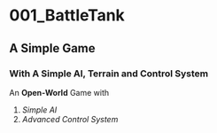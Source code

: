 # 001_BattleTank
## A Simple Game
### With A Simple AI, Terrain and Control System


An **Open-World** Game with 
1. *Simple AI* 
2. *Advanced Control System* 


